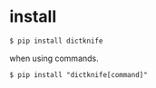 # install

```bash
$ pip install dictknife
```

when using commands.

```
$ pip install "dictknife[command]"
```
